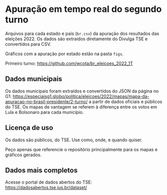 # Apuração em tempo real do segundo turno

Arquivos para cada estado e país (`br.csv`) da apuração dos resultados das eleições 2022. Os dados são extraídos diretamente do Divulga TSE e convertidos para CSV.

Gráficos com a apuração por estado estão na pasta `figs`.

Primeiro turno: <https://github.com/wcota/br_eleicoes_2022_1T>

## Dados municipais

Os dados municipais foram extraídos e convertidos do JSON da página no G1: <https://especiaisg1.globo/politica/eleicoes/2022/mapas/mapa-da-apuracao-no-brasil-presidente/2-turno/> a partir de dados oficiais e públicos do TSE. Os mapas de vantagem se referem à diferença entre os votos em Lula e Bolsonaro para cada município.

## Licença de uso

Os dados são públicos, do TSE. Use como, onde, e quando quiser.

Peço apenas que referencie o repositório principalmente para os mapas e gráficos gerados.

## Dados mais completos

Acesse o portal de dados abertos do TSE: <https://dadosabertos.tse.jus.br/dataset/>
